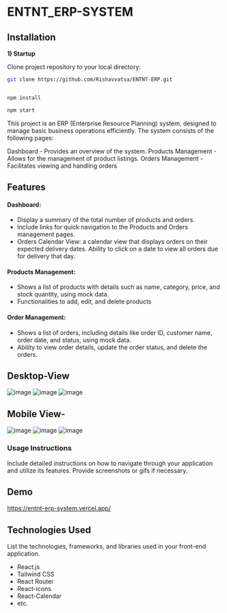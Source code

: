 # ENTNT_ERP-SYSTEM

## Installation

**1) Startup**

Clone project repository to your local directory:

```bash
git clone https://github.com/Rishavvatsa/ENTNT-ERP.git
```

```bash

npm install
```
```bash
npm start
```

This project is an ERP (Enterprise Resource Planning) system, designed to manage basic business operations efficiently. The system consists of the following pages:

Dashboard - Provides an overview of the system.
Products Management - Allows for the management of product listings.
Orders Management - Facilitates viewing and handling orders
## Features

#### Dashboard:
- Display a summary of the total number of products and orders.
- Include links for quick navigation to the Products and Orders management pages.
- Orders Calendar View: a calendar view that displays orders on their expected delivery dates. Ability to click on a date to view all orders due for delivery that day.
#### Products Management:
  - Shows a list of products with details such as name, category, price, and stock quantity, using mock data.
-  Functionalities to add, edit, and delete products
#### Order Management:
- Shows a list of orders, including details like order ID, customer name, order date, and status, using mock data.
- Ability to view order details, update the order status, and delete the orders.
## Desktop-View
![image](https://github.com/Rishavvatsa/ENTNT_ERP/assets/95865069/42cb1a41-af96-4e62-9542-7f63cd7e53ac)
![image](https://github.com/Rishavvatsa/ENTNT_ERP/assets/95865069/466426b1-0eeb-4afa-93b1-2006bff4632e)
![image](https://github.com/Rishavvatsa/ENTNT_ERP/assets/95865069/a7e651bb-ee9a-4b3a-bdb4-cfdfab27a1e8)

## Mobile View-
![image](https://github.com/Rishavvatsa/ENTNT_ERP/assets/95865069/f7374263-4ba4-42dc-9b67-81333cb4ed9f)
![image](https://github.com/Rishavvatsa/ENTNT_ERP/assets/95865069/7cf14799-d4a8-4dde-b914-92901a738d40)
![image](https://github.com/Rishavvatsa/ENTNT_ERP/assets/95865069/b0e1ef46-8458-4233-9461-c3ff2ca1d242)













### Usage Instructions
Include detailed instructions on how to navigate through your application and utilize its features. Provide screenshots or gifs if necessary.

## Demo
https://entnt-erp-system.vercel.app/
## Technologies Used
List the technologies, frameworks, and libraries used in your front-end application.

- React.js
- Tailwind CSS
- React Router
- React-icons
- React-Calendar
- etc.


